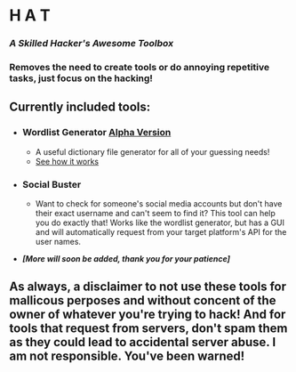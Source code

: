 # H A T
### *A Skilled **Hacker's Awesome Toolbox***

### Removes the need to create tools or do annoying repetitive tasks, just focus on the hacking!

## **Currently included tools:**

* ### Wordlist Generator [Alpha Version](/DictionaryGen)
  * A useful dictionary file generator for all of your guessing needs!
  * [See how it works](/DictionaryGen/Algorithm.md)

* ### Social Buster
  * Want to check for someone's social media accounts but don't have their exact username and can't seem to find it? This tool can help you do exactly that! Works like the wordlist generator, but has a GUI and will automatically request from your target platform's API for the user names.
  
* ***[More will soon be added, thank you for your patience]***

## **As always, a disclaimer to not use these tools for mallicous perposes and without concent of the owner of whatever you're trying to hack! And for tools that request from servers, don't spam them as they could lead to accidental server abuse. I am not responsible. You've been warned!**
